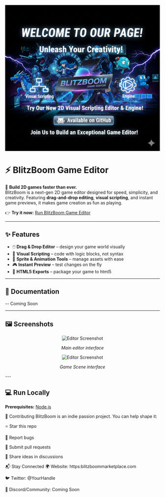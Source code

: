 <div align="center">
  <img width="1200" height="475" alt="BlitzBoom Banner" src="https://github.com/CGWEBBERS/BlitzBoom-Game-Editor/blob/main/Gemini_Generated_Image_l7d0p3l7d0p3l7d0.png" />
</div>

# ⚡ BlitzBoom Game Editor

🚀 **Build 2D games faster than ever.**  
BlitzBoom is a next-gen 2D game editor designed for speed, simplicity, and creativity. Featuring **drag-and-drop editing**, **visual scripting**, and instant game previews, it makes game creation as fun as playing.  

👉 **Try it now:** [Run BlitzBoom Game Editor](https://blitzboom-game-engine-last-update-v1-19-992057641660.us-west1.run.app)  

---

## ✨ Features

- 🖱️ **Drag & Drop Editor** – design your game world visually  
- 🧩 **Visual Scripting** – code with logic blocks, not syntax  
- 🎨 **Sprite & Animation Tools** – manage assets with ease  
- 🎮 **Instant Preview** – test changes on the fly  
- 🚀 **HTML5 Exports** – package your game to html5  

---

## 📖 Documentation

-- Coming Soon

---

## 🖼 Screenshots

<div align="center">
  <img src="https://private-user-images.githubusercontent.com/187049018/492006651-aec68315-ab0d-4390-b60c-ab636b054ae5.png?jwt=eyJ0eXAiOiJKV1QiLCJhbGciOiJIUzI1NiJ9.eyJpc3MiOiJnaXRodWIuY29tIiwiYXVkIjoicmF3LmdpdGh1YnVzZXJjb250ZW50LmNvbSIsImtleSI6ImtleTUiLCJleHAiOjE3NTg0NDU4MjUsIm5iZiI6MTc1ODQ0NTUyNSwicGF0aCI6Ii8xODcwNDkwMTgvNDkyMDA2NjUxLWFlYzY4MzE1LWFiMGQtNDM5MC1iNjBjLWFiNjM2YjA1NGFlNS5wbmc_WC1BbXotQWxnb3JpdGhtPUFXUzQtSE1BQy1TSEEyNTYmWC1BbXotQ3JlZGVudGlhbD1BS0lBVkNPRFlMU0E1M1BRSzRaQSUyRjIwMjUwOTIxJTJGdXMtZWFzdC0xJTJGczMlMkZhd3M0X3JlcXVlc3QmWC1BbXotRGF0ZT0yMDI1MDkyMVQwOTA1MjVaJlgtQW16LUV4cGlyZXM9MzAwJlgtQW16LVNpZ25hdHVyZT1hMTlmYmIyNDUwOTUyNjc0ODkxMjBiNmM2YjBjZjFlZDVmODY3YWUyNjFjZGY1M2UwMDNjNGEzNTc0NWY2NGVhJlgtQW16LVNpZ25lZEhlYWRlcnM9aG9zdCJ9.ZQMnsPnZdeXZ_pLEwcvMHNepUNGZNQ_FPtxNa8qXxo0" width="700" alt="Editor Screenshot" />
  <p><em>Main editor interface</em></p>
</div>
</div>
<div align="center">
<img src="https://private-user-images.githubusercontent.com/187049018/492009022-4300bbdc-1b68-48c5-91ad-5273399045c6.png?jwt=eyJ0eXAiOiJKV1QiLCJhbGciOiJIUzI1NiJ9.eyJpc3MiOiJnaXRodWIuY29tIiwiYXVkIjoicmF3LmdpdGh1YnVzZXJjb250ZW50LmNvbSIsImtleSI6ImtleTUiLCJleHAiOjE3NTg0NDU4MjUsIm5iZiI6MTc1ODQ0NTUyNSwicGF0aCI6Ii8xODcwNDkwMTgvNDkyMDA5MDIyLTQzMDBiYmRjLTFiNjgtNDhjNS05MWFkLTUyNzMzOTkwNDVjNi5wbmc_WC1BbXotQWxnb3JpdGhtPUFXUzQtSE1BQy1TSEEyNTYmWC1BbXotQ3JlZGVudGlhbD1BS0lBVkNPRFlMU0E1M1BRSzRaQSUyRjIwMjUwOTIxJTJGdXMtZWFzdC0xJTJGczMlMkZhd3M0X3JlcXVlc3QmWC1BbXotRGF0ZT0yMDI1MDkyMVQwOTA1MjVaJlgtQW16LUV4cGlyZXM9MzAwJlgtQW16LVNpZ25hdHVyZT00ZDYwOGI5ZTllOTBjNTkxOTVhYzg1ZTI0NWY0ODZhMGIyMzZmNDFhMDA3NWIwOGVkNzdjZGNhY2UwMGQwM2FkJlgtQW16LVNpZ25lZEhlYWRlcnM9aG9zdCJ9.WKsHoKKxF_WZZeXqkStzsUM7zl2ZgUoX7vL-3LLdFLo" width="700" alt="Editor Screenshot" />
   <p><em>Game Scene interface</em></p>
</div>
---

## 💻 Run Locally

**Prerequisites:** [Node.js](https://nodejs.org/)  

🙌 Contributing
BlitzBoom is an indie passion project. You can help shape it:

⭐ Star this repo

🐛 Report bugs

🔧 Submit pull requests

💬 Share ideas in discussions

📬 Stay Connected
🌍 Website: https:blitzboommarketplace.com

🐦 Twitter: @YourHandle

💬 Discord/Community: Coming Soon
